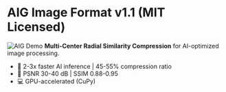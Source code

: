 # AIG Image Format v1.1 (MIT Licensed)
![AIG Demo](demo.gif) <!-- 시각적 요소 추가 -->
**Multi-Center Radial Similarity Compression** for AI-optimized image processing.
- 🚀 2-3x faster AI inference | 45-55% compression ratio
- 🎯 PSNR 30-40 dB | SSIM 0.88-0.95
- 💻 GPU-accelerated (CuPy)
